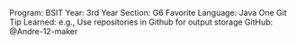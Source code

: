 Program: BSIT
Year: 3rd Year
Section: G6
Favorite Language: Java
One Git Tip Learned: e.g., Use repositories in Github for output storage
GitHub: @Andre-12-maker

